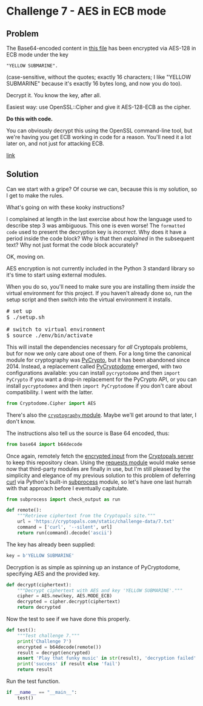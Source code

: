 # Challenge 7 - AES in ECB mode

## Problem

The Base64-encoded content in [this file](https://cryptopals.com/static/challenge-data/7.txt) has been encrypted via AES-128 in ECB mode under the key

`"YELLOW SUBMARINE".`

(case-sensitive, without the quotes; exactly 16 characters; I like "YELLOW SUBMARINE" because it's exactly 16 bytes long, and now you do too).

Decrypt it. You know the key, after all.

Easiest way: use OpenSSL::Cipher and give it AES-128-ECB as the cipher.

**Do this with code.**

You can obviously decrypt this using the OpenSSL command-line tool, but we're having you get ECB working in code for a reason. You'll need it a lot later on, and not just for attacking ECB.

[link](https://cryptopals.com/sets/1/challenges/7)

## Solution

Can we start with a gripe? Of course we can, because this is my solution, so I get to make the rules.

What's going on with these kooky instructions?

I complained at length in the last exercise about how the language used to describe step 3 was ambiguous. This one is even worse! The `formatted code` used to present the decryption key is *incorrect*. Why does it have a period inside the code block? Why is that then *explained* in the subsequent text? Why not just format the code block accurately? 

OK, moving on.

AES encryption is not currently included in the Python 3 standard library so it's time to start using external modules.

When you do so, you'll need to make sure you are installing them *inside* the virtual environment for this project. If you haven't already done so, run the setup script and then switch into the virtual environment it installs. 

<pre>
# set up
$ ./setup.sh

# switch to virtual environment
$ source ./env/bin/activate
</pre>

This will install the dependencies necessary for *all* Cryptopals problems, but for now we only care about one of them. For a long time the canonical module for cryptography was [PyCrypto](https://www.dlitz.net/software/pycrypto/), but it has been abandoned since 2014. Instead, a replacement called [PyCryptodome](https://www.pycryptodome.org/) emerged, with two configurations available: you can install `pycryptodome` and then `import PyCrypto` if you want a drop-in replacement for the PyCrypto API, or you can install `pycryptodomex` and then `import PyCryptodome` if you don't care about compatibility. I went with the latter.

```python
from Cryptodome.Cipher import AES
```

There's also the [`cryptography` module](https://cryptography.io/). Maybe we'll get around to that later, I don't know.

The instructions also tell us the source is Base 64 encoded, thus:

```python
from base64 import b64decode
```

Once again, remotely fetch the [encrypted input](https://cryptopals.com/static/challenge-data/7.txt) from the [Cryptopals server](https://cryptopals.com) to keep this repository clean. Using the [requests module](http://python-requests.org) would make sense now that third-party modules are finally in use, but I'm still pleased by the simplicity and elegance of my previous solution to this problem of deferring [curl](https://en.wikipedia.org/wiki/CURL) via Python's built-in [subprocess](https://docs.python.org/3/library/subprocess.html) module, so let's have one last hurrah with that approach before I eventually capitulate.

```python
from subprocess import check_output as run

def remote():
    """Retrieve ciphertext from the Cryptopals site."""
    url = 'https://cryptopals.com/static/challenge-data/7.txt'
    command = ['curl', '--silent', url]
    return run(command).decode('ascii')
```

The key has already been supplied:

```python
key = b'YELLOW SUBMARINE'
```

Decryption is as simple as spinning up an instance of PyCryptodome, specifying AES and the provided key.

```python
def decrypt(ciphertext):
    """Decrypt ciphertext with AES and key 'YELLOW SUBMARINE'."""
    cipher = AES.new(key, AES.MODE_ECB)
    decrypted = cipher.decrypt(ciphertext)
    return decrypted
```

Now the test to see if we have done this properly.

```python
def test():
    """Test challenge 7."""
    print('Challenge 7')
    encrypted = b64decode(remote())
    result = decrypt(encrypted)
    assert 'Play that funky music' in str(result), 'decryption failed'
    print('success' if result else 'fail')
    return result
```

Run the test function.

```python
if __name__ == "__main__":
    test()
```
